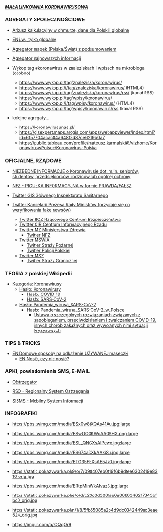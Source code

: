 [***MAŁA LINKOWNIA KORONAWIRUSOWA***](https://www.wykop.pl/link/5384639/mala-linkownia-koronawirusowa/)


### AGREGATY SPOŁECZNOŚCIOWE ###

- [Arkusz kalkulacyjny w chmurze, dane dla Polski i globalne](https://docs.google.com/spreadsheets/d/1ierEhD6gcq51HAm433knjnVwey4ZE5DCnu1bW7PRG3E/htmlview?usp=sharing&sle=true)

- [EN j.w., tylko globalny](https://covid2019app.live/live)

- [Agregator mapek (Polska/Świat) z podsumowaniem](https://www.gdziewirus.pl/)

- [Agregator najnowszych informacji](https://kwirus.pl/)

- Wykop tag #koronawirus w znaleziskach i wpisach na mikrobloga (osobno)
  - https://www.wykop.pl/tag/znaleziska/koronawirus/
  - https://www.wykop.pl/i/tag/znaleziska/koronawirus/ (HTML4)
  - https://www.wykop.pl/tag/znaleziska/koronawirus/rss/ (kanał RSS)
  - https://www.wykop.pl/tag/wpisy/koronawirus/
  - https://www.wykop.pl/i/tag/wpisy/koronawirus/ (HTML4)
  - https://www.wykop.pl/tag/wpisy/koronawirus/rss (kanał RSS)

- kolejne agregaty...
  - https://koronawirusunas.pl/
  - https://gisexpert.maps.arcgis.com/apps/webappviewer/index.html?id=6f57704acac84a648f3d87ce6219b0a7
  - https://public.tableau.com/profile/mateusz.karmalski#!/vizhome/KoronawiruswPolsce/Koronawirus-Polska


### OFICJALNE, RZĄDOWE ###

- [NIEZBĘDNE INFORMACJE o Koronawirusie dot. m.in. seniorów, studentów, przedsiębiorców, rodziców lub ogólnej ochrony](https://www.gov.pl/web/koronawirus)

- [NFZ - PIGUŁKA INFORMACYJNA w formie PRAWDA/FAŁSZ](https://pacjent.gov.pl/archiwum-aktualnosci/koronawirus-co-o-nim-wiemy)

- [Twitter GIS Głównego Inspektoratu Sanitarnego](https://twitter.com/GIS_gov)

- [Twitter Kancelarii Prezesa Rady Ministrów (przydaje się do weryfikowania fake newsów)](https://twitter.com/premierrp)
  - [Twitter RCZ Rządowego Centrum Bezpieczeństwa](https://twitter.com/RCB_RP)
  - [Twitter CIR Centrum Informacyjnego Rządu](https://twitter.com/KPRM_CIR)
  - [Twitter MZ Ministerstwa Zdrowia](https://twitter.com/MZ_GOV_PL)
    - [Twitter NFZ](https://twitter.com/NFZ_Centrala)
  - [Twitter MSWiA](https://twitter.com/MSWiA_GOV_PL)
    - [Twitter Straży Pożarnej](https://twitter.com/KGPSP)
    - [Twitter Policji Polskiej](https://twitter.com/PolskaPolicja)
  - [Twitter MSZ](https://twitter.com/MSZ_RP)
    - [Twitter Straży Granicznej](https://twitter.com/Straz_Graniczna)


### TEORIA z polskiej Wikipedii ###

- [Kategoria: Koronawirusy](https://pl.wikipedia.org/wiki/Kategoria:Koronawirusy)
  - [Hasło: Koronawirusy](https://pl.wikipedia.org/wiki/Koronawirusy)
    - [Hasło: COVID-19](https://pl.wikipedia.org/wiki/COVID-19)
    - [Hasło: SARS-CoV-2](https://pl.wikipedia.org/wiki/SARS-CoV-2)
  - [Hasło: Pandemia_wirusa_SARS-CoV-2](https://pl.wikipedia.org/wiki/Pandemia_wirusa_SARS-CoV-2)
    - [Hasło: Pandemia_wirusa_SARS-CoV-2_w_Polsce](https://pl.wikipedia.org/wiki/Pandemia_wirusa_SARS-CoV-2_w_Polsce)
      - [Ustawa o szczególnych rozwiązaniach związanych z zapobieganiem, przeciwdziałaniem i zwalczaniem COVID-19, innych chorób zakaźnych oraz wywołanych nimi sytuacji kryzysowych](https://pl.wikipedia.org/wiki/Ustawa_o_szczeg%C3%B3lnych_rozwi%C4%85zaniach_zwi%C4%85zanych_z_zapobieganiem,_przeciwdzia%C5%82aniem_i_zwalczaniem_COVID-19,_innych_chor%C3%B3b_zaka%C5%BAnych_oraz_wywo%C5%82anych_nimi_sytuacji_kryzysowych)


### TIPS & TRICKS ###

- [EN Domowe sposoby na odkażenie UŻYWANEJ maseczki](http://www.imcclinics.com/english/index.php/news/view?id=83)
  - [EN Nosić, czy nie nosić?](https://time.com/5799964/coronavirus-face-mask-asia-us/)


### APKI, powiadomienia SMS, E-MAIL ###

- [O!strzegator](https://play.google.com/store/apps/details?id=com.bigajwcislo.ostrzegator)

- [RSO - Regionalny System Ostrzegania](https://play.google.com/store/apps/details?id=mswia.rso)

- [SISMS - Mobilny System Informacji](https://sisms.pl/3-kanaly-komunikacji#app)


### INFOGRAFIKI ###

- https://pbs.twimg.com/media/ESx0w8tXQAs41Au.jpg:large

- https://pbs.twimg.com/media/ESwOO0KWoAA0SHX.png:large

- https://pbs.twimg.com/media/ESL_QNGXsAIPewx.jpg:large

- https://pbs.twimg.com/media/ES674aDXkAAkiSu.jpg:large

- https://pbs.twimg.com/media/ETG35F5XsAE5J70.jpg:large

- https://static.pokazywarka.pl/9/o/7/098407eb0f19f6b9dfee6302419e8310_orig.jpg

- https://pbs.twimg.com/media/ERtpMinWkAIvaz3.jpg:large

- https://static.pokazywarka.pl/e/o/d/c23c0d300fae6a0880346217343bfbc0_orig.jpg

- https://static.pokazywarka.pl/n/1/8/5fb55085a2b4d9dc0342449ac3eae524_orig.jpg

- https://imgur.com/a/iOQqOr9

